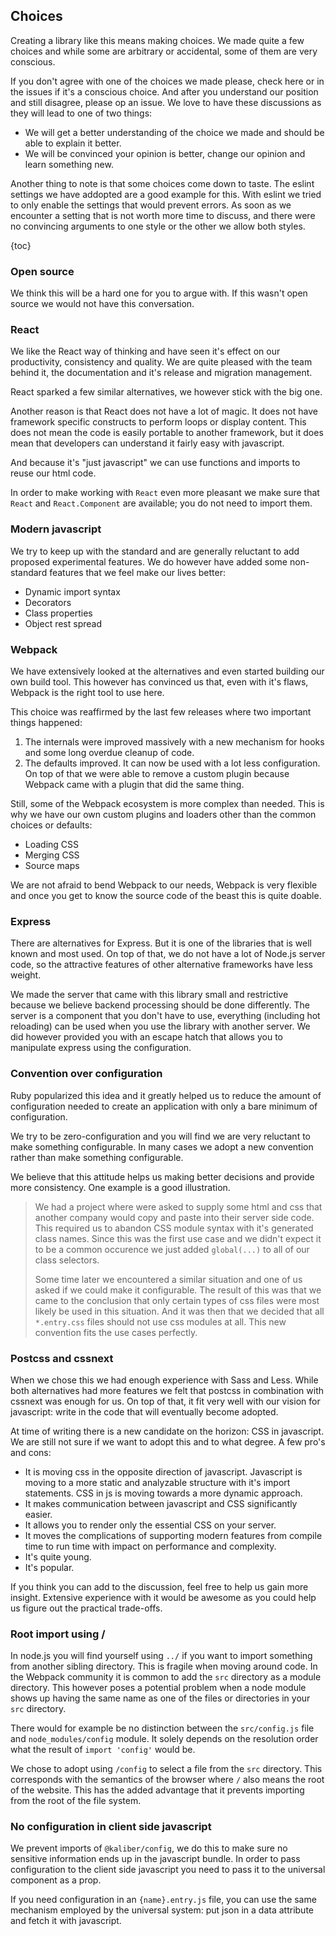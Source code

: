## Choices

Creating a library like this means making choices. We made quite a few choices and while some are
arbitrary or accidental, some of them are very conscious.

If you don't agree with one of the choices we made please, check here or in the issues if it's a
conscious choice. And after you understand our position and still disagree, please op an issue. We
love to have these discussions as they will lead to one of two things:

- We will get a better understanding of the choice we made and should be able to explain it better.
- We will be convinced your opinion is better, change our opinion and learn something new.

Another thing to note is that some choices come down to taste. The eslint settings we have addopted
are a good example for this. With eslint we tried to only enable the settings that would prevent
errors. As soon as we encounter a setting that is not worth more time to discuss, and there were no
convincing arguments to one style or the other we allow both styles.

{toc}

### Open source

We think this will be a hard one for you to argue with. If this wasn't open source we would not have
this conversation.

### React

We like the React way of thinking and have seen it's effect on our productivity, consistency and
quality. We are quite pleased with the team behind it, the documentation and it's release and
migration management.

React sparked a few similar alternatives, we however stick with the big one.

Another reason is that React does not have a lot of magic. It does not have framework specific
constructs to perform loops or display content. This does not mean the code is easily portable to
another framework, but it does mean that developers can understand it fairly easy with javascript.

And because it's "just javascript" we can use functions and imports to reuse our html code.

In order to make working with `React` even more pleasant we make sure that `React` and
`React.Component` are available; you do not need to import them.

### Modern javascript

We try to keep up with the standard and are generally reluctant to add proposed experimental
features. We do however have added some non-standard features that we feel make our lives better:

- Dynamic import syntax
- Decorators
- Class properties
- Object rest spread

### Webpack

We have extensively looked at the alternatives and even started building our own build tool. This
however has convinced us that, even with it's flaws, Webpack is the right tool to use here.

This choice was reaffirmed by the last few releases where two important things happened:

1. The internals were improved massively with a new mechanism for hooks and some long overdue
   cleanup of code.
2. The defaults improved. It can now be used with a lot less configuration. On top of that we were
   able to remove a custom plugin because Webpack came with a plugin that did the same thing.

Still, some of the Webpack ecosystem is more complex than needed. This is why we have our own custom
plugins and loaders other than the common choices or defaults:

- Loading CSS
- Merging CSS
- Source maps

We are not afraid to bend Webpack to our needs, Webpack is very flexible and once you get to know
the source code of the beast this is quite doable.

### Express

There are alternatives for Express. But it is one of the libraries that is well known and most used.
On top of that, we do not have a lot of Node.js server code, so the attractive features of other
alternative frameworks have less weight.

We made the server that came with this library small and restrictive because we believe backend
processing should be done differently. The server is a component that you don't have to use,
everything (including hot reloading) can be used when you use the library with another server. We
did however provided you with an escape hatch that allows you to manipulate express using the
configuration.

### Convention over configuration

Ruby popularized this idea and it greatly helped us to reduce the amount of configuration needed to
create an application with only a bare minimum of configuration.

We try to be zero-configuration and you will find we are very reluctant to make something
configurable. In many cases we adopt a new convention rather than make something configurable.

We believe that this attitude helps us making better decisions and provide more consistency. One
example is a good illustration.

> We had a project where were asked to supply some html and css that another company would copy and
> paste into their server side code. This required us to abandon CSS module syntax with it's
> generated class names. Since this was the first use case and we didn't expect it to be a common
> occurence we just added `global(...)` to all of our class selectors.
>
> Some time later we encountered a similar situation and one of us asked if we could make it
> configurable. The result of this was that we came to the conclusion that only certain types of css
> files were most likely be used in this situation. And it was then that we decided that all
> `*.entry.css` files should not use css modules at all. This new convention fits the use cases
> perfectly.

### Postcss and cssnext

When we chose this we had enough experience with Sass and Less. While both alternatives had more
features we felt that postcss in combination with cssnext was enough for us. On top of that, it
fit very well with our vision for javascript: write in the code that will eventually become adopted.

At time of writing there is a new candidate on the horizon: CSS in javascript. We are still not sure
if we want to adopt this and to what degree. A few pro's and cons:

- It is moving css in the opposite direction of javascript. Javascript is moving to a more static
  and analyzable structure with it's import statements. CSS in js is moving towards a more dynamic
  approach.
- It makes communication between javascript and CSS significantly easier.
- It allows you to render only the essential CSS on your server.
- It moves the complications of supporting modern features from compile time to run time with impact
  on performance and complexity.
- It's quite young.
- It's popular.

If you think you can add to the discussion, feel free to help us gain more insight. Extensive
experience with it would be awesome as you could help us figure out the practical trade-offs.

### Root import using /

In node.js you will find yourself using `../` if you want to import something from another sibling
directory. This is fragile when moving around code. In the Webpack community it is common to add
the `src` directory as a module directory. This however poses a potential problem when a node
module shows up having the same name as one of the files or directories in your `src` directory.

There would for example be no distinction between the `src/config.js` file and `node_modules/config`
module. It solely depends on the resolution order what the result of `import 'config'` would be.

We chose to adopt using `/config` to select a file from the `src` directory. This corresponds with
the semantics of the browser where `/` also means the root of the website. This has the added
advantage that it prevents importing from the root of the file system.

### No configuration in client side javascript

We prevent imports of `@kaliber/config`, we do this to make sure no sensitive information ends up in
the javascript bundle. In order to pass configuration to the client side javascript you need to pass
it to the universal component as a prop.

If you need configuration in an `{name}.entry.js` file, you can use the same mechanism employed by
the universal system: put json in a data attribute and fetch it with javascript.
